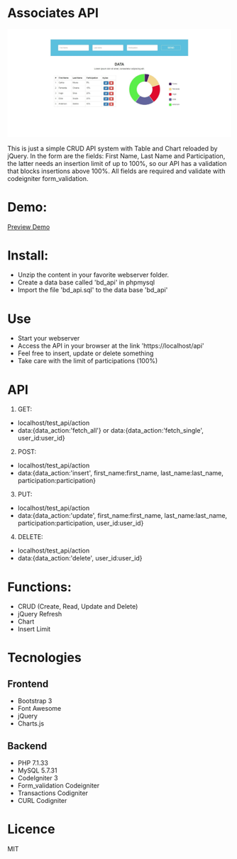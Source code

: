 # Associates API

![](/screen.jpg)

This is just a simple CRUD API system with Table and Chart reloaded by jQuery. In the form are the fields: First Name, Last Name and Participation, the latter needs an insertion limit of up to 100%, so our API has a validation that blocks insertions above 100%. All fields are required and validate with codeigniter form_validation.

# Demo:
[Preview Demo](https://apivti.000webhostapp.com/)

# Install:
- Unzip the content in your favorite webserver folder.
- Create a data base called 'bd_api' in phpmysql
- Import the file 'bd_api.sql' to the data base 'bd_api'

# Use
- Start your webserver
- Access the API in your browser at the link 'https://localhost/api'
- Feel free to insert, update or delete something
- Take care with the limit of participations (100%)

# API
1. GET: 
- localhost/test_api/action
- data:{data_action:'fetch_all'} or data:{data_action:'fetch_single', user_id:user_id}
2. POST: 
- localhost/test_api/action
- data:{data_action:'insert', first_name:first_name, last_name:last_name, participation:participation}
3. PUT: 
- localhost/test_api/action
- data:{data_action:'update', first_name:first_name, last_name:last_name, participation:participation, user_id:user_id}
4. DELETE: 
- localhost/test_api/action
- data:{data_action:'delete', user_id:user_id}

# Functions:
- CRUD (Create, Read, Update and Delete)
- jQuery Refresh
- Chart
- Insert Limit

# Tecnologies

## Frontend

- Bootstrap 3
- Font Awesome
- jQuery
- Charts.js

## Backend

- PHP 7.1.33
- MySQL 5.7.31
- CodeIgniter 3
- Form_validation Codeigniter
- Transactions Codigniter
- CURL Codigniter

# Licence
MIT

